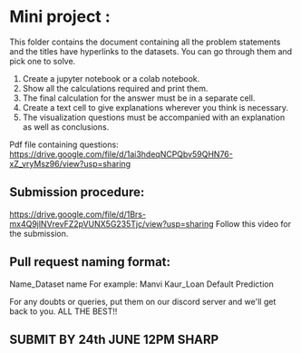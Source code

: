 # Mini project : 
This folder contains the document containing all the problem statements and the titles have hyperlinks to the datasets.
You can go through them and pick one to solve.
1) Create a jupyter notebook or a colab notebook.
2) Show all the calculations required and print them.
3) The final calculation for the answer must be in a separate cell.
4) Create a text cell to give explanations wherever you think is necessary.
5) The visualization questions must be accompanied with an explanation as well as conclusions.

Pdf file containing questions:
https://drive.google.com/file/d/1ai3hdeqNCPQbv59QHN76-xZ_vryMsz96/view?usp=sharing

## Submission procedure:
https://drive.google.com/file/d/1Brs-mx4Q9jlNVrevFZ2pVUNX5G235Tjc/view?usp=sharing
Follow this video for the submission.

## Pull request naming format:
  Name_Dataset name
  For example: Manvi Kaur_Loan Default Prediction
  
For any doubts or queries, put them on our discord server and we'll get back to you.
ALL THE BEST!!

## SUBMIT BY 24th JUNE 12PM SHARP
